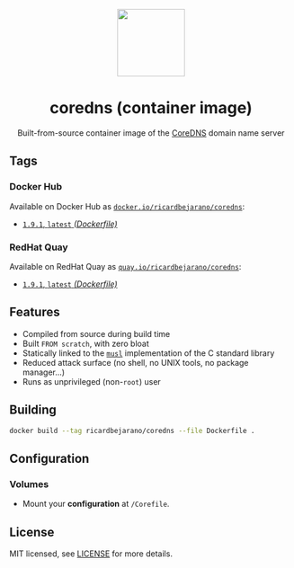 <p align="center"><img src="https://emojipedia-us.s3.dualstack.us-west-1.amazonaws.com/thumbs/320/apple/198/earth-globe-europe-africa_1f30d.png" width="120px"></p>
<h1 align="center">coredns (container image)</h1>
<p align="center">Built-from-source container image of the <a href="https://coredns.io">CoreDNS</a> domain name server</p>


## Tags

### Docker Hub

Available on Docker Hub as [`docker.io/ricardbejarano/coredns`](https://hub.docker.com/r/ricardbejarano/coredns):

- [`1.9.1`, `latest` *(Dockerfile)*](Dockerfile)

### RedHat Quay

Available on RedHat Quay as [`quay.io/ricardbejarano/coredns`](https://quay.io/repository/ricardbejarano/coredns):

- [`1.9.1`, `latest` *(Dockerfile)*](Dockerfile)


## Features

* Compiled from source during build time
* Built `FROM scratch`, with zero bloat
* Statically linked to the [`musl`](https://musl.libc.org/) implementation of the C standard library
* Reduced attack surface (no shell, no UNIX tools, no package manager...)
* Runs as unprivileged (non-`root`) user


## Building

```bash
docker build --tag ricardbejarano/coredns --file Dockerfile .
```


## Configuration

### Volumes

- Mount your **configuration** at `/Corefile`.


## License

MIT licensed, see [LICENSE](LICENSE) for more details.
